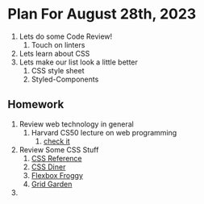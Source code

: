 # Plan For August 28th, 2023

1. Lets do some Code Review!
   1. Touch on linters
2. Lets learn about CSS
3. Lets make our list look a little better
   1. CSS style sheet
   2. Styled-Components

## Homework

1. Review web technology in general
   1. Harvard CS50 lecture on web programming
      1. [check it](https://www.youtube.com/watch?v=alnzFK-4xMY&list=PLhQjrBD2T380F_inVRXMIHCqLaNUd7bN4&index=9)
2. Review Some CSS Stuff
   1. [CSS Reference](https://cssreference.io/)
   2. [CSS Diner](https://flukeout.github.io/)
   3. [Flexbox Froggy](https://flexboxfroggy.com/)
   4. [Grid Garden](https://cssgridgarden.com/)
3. 
